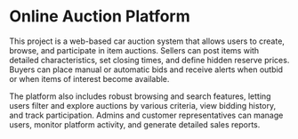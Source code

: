 #  Online Auction Platform

This project is a web-based car auction system that allows users to create, browse, and participate in item auctions. Sellers can post items with detailed characteristics, set closing times, and define hidden reserve prices. Buyers can place manual or automatic bids and receive alerts when outbid or when items of interest become available.

The platform also includes robust browsing and search features, letting users filter and explore auctions by various criteria, view bidding history, and track participation. Admins and customer representatives can manage users, monitor platform activity, and generate detailed sales reports.


